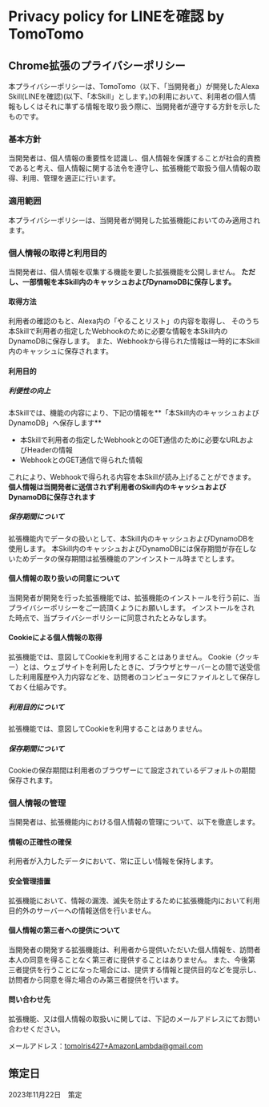 # Privacy policy for LINEを確認 by TomoTomo
## Chrome拡張のプライバシーポリシー

本プライバシーポリシーは、TomoTomo（以下、「当開発者」）が開発したAlexa Skill(LINEを確認)(以下、「本Skill」とします。)の利用において、利用者の個人情報もしくはそれに準ずる情報を取り扱う際に、当開発者が遵守する方針を示したものです。

### 基本方針
当開発者は、個人情報の重要性を認識し、個人情報を保護することが社会的責務であると考え、個人情報に関する法令を遵守し、拡張機能で取扱う個人情報の取得、利用、管理を適正に行います。

### 適用範囲
本プライバシーポリシーは、当開発者が開発した拡張機能においてのみ適用されます。

### 個人情報の取得と利用目的
当開発者は、個人情報を収集する機能を要した拡張機能を公開しません。
**ただし、一部情報を本Skill内のキャッシュおよびDynamoDBに保存します。**

#### 取得方法
利用者の確認のもと、Alexa内の「やることリスト」の内容を取得し、
そのうち本Skillで利用者の指定したWebhookのために必要な情報を本Skill内のDynamoDBに保存します。
また、Webhookから得られた情報は一時的に本Skill内のキャッシュに保存されます。

#### 利用目的
##### 利便性の向上
本Skillでは、機能の内容により、下記の情報を**「本Skill内のキャッシュおよびDynamoDB」へ保存します**
- 本Skillで利用者の指定したWebhookとのGET通信のために必要なURLおよびHeaderの情報
- WebhookとのGET通信で得られた情報

これにより、Webhookで得られる内容を本Skillが読み上げることができます。
**個人情報は当開発者に送信されず利用者のSkill内のキャッシュおよびDynamoDBに保存されます**

##### 保存期間について
拡張機能内でデータの扱いとして、本Skill内のキャッシュおよびDynamoDBを使用します。
本Skill内のキャッシュおよびDynamoDBには保存期間が存在しないためデータの保存期間は拡張機能のアンインストール時までとします。

#### 個人情報の取り扱いの同意について
当開発者が開発を行った拡張機能では、拡張機能のインストールを行う前に、当プライバシーポリシーをご一読頂くようにお願いします。
インストールをされた時点で、当プライバシーポリシーに同意されたとみなします。

#### Cookieによる個人情報の取得
拡張機能では、意図してCookieを利用することはありません。
Cookie（クッキー）とは、ウェブサイトを利用したときに、ブラウザとサーバーとの間で送受信した利用履歴や入力内容などを、訪問者のコンピュータにファイルとして保存しておく仕組みです。

##### 利用目的について
拡張機能では、意図してCookieを利用することはありません。

##### 保存期間について
Cookieの保存期間は利用者のブラウザーにて設定されているデフォルトの期間保存されます。

### 個人情報の管理
当開発者は、拡張機能内における個人情報の管理について、以下を徹底します。

#### 情報の正確性の確保
利用者が入力したデータにおいて、常に正しい情報を保持します。

#### 安全管理措置
拡張機能において、情報の漏洩、滅失を防止するために拡張機能内において利用目的外のサーバーへの情報送信を行いません。

#### 個人情報の第三者への提供について
当開発者の開発する拡張機能は、利用者から提供いただいた個人情報を、訪問者本人の同意を得ることなく第三者に提供することはありません。
また、今後第三者提供を行うことになった場合には、提供する情報と提供目的などを提示し、訪問者から同意を得た場合のみ第三者提供を行います。

#### 問い合わせ先
拡張機能、又は個人情報の取扱いに関しては、下記のメールアドレスにてお問い合わせください。

メールアドレス：tomoIris427+AmazonLambda@gmail.com

## 策定日
2023年11月22日　策定  
